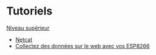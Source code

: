 # Tutoriels

[Niveau supérieur](../index.md)

- [Netcat](netcat.md)
- [Collectez des données sur le web avec vos ESP8266](ESP8266/ESP8266.md)
